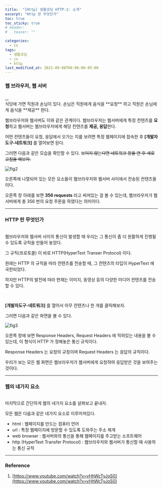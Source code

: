 ```yaml
---
title:  "[Http] 생활코딩 HTTP-2: 소개"
excerpt: "Http 란 무엇인가"
toc: true
toc_sticky: true
# header:
#   teaser: ""

categories:
  - cs
tags:
  - 생활코딩
  - cs
  - http
last_modified_at: 2021-09-08T08:06:00-05:00
---
```


### 웹 브라우저, 웹 서버

<br/>
<img src="https://user-images.githubusercontent.com/56385667/132447069-123206b7-bc2a-469f-862f-89813aedebe3.png" alt="fig1" style="zoom:30%;" />

<br/>
식당에 가면 직원과 손님이 있다. 손님은 직원에게 음식을 **요청** 하고 직원은 손님에게 음식을 **제공** 한다.

웹브라우저와 웹서버도 이와 같은 관계이다. 웹브라우저는 웹서버에게 특정 컨텐츠를 **요청**하고 웹서버는 웹브라우저에게 해당 컨텐츠를 **제공, 응답**한다.



어떤 컨텐츠들이 요청, 응답에서 오가는 지를 보려면 특정 웹페이지에 접속한 후 **[개발자도구-네트워크]** 를 열어보면 된다.

그러면 다음과 같은 모습을 확인할 수 있다. ~~보이지 않는다면 네트워크 창을 연 후 새로고침을 해보자.~~



<img src="https://user-images.githubusercontent.com/56385667/132447634-0da84e02-1825-4fc3-9112-92b34616a0ff.png" alt="fig2"/>

오른쪽에 나열되어 있는 모든 요소들이 웹브라우저와 웹서버 사이에서 전송된 컨텐츠들이다.

오른쪽 창 아래를 보면 **356 requests** 라고 써져있는 걸 볼 수 있는데, 웹브라우저가 웹서버에게 총 356 번의 요청 주문을 하였다는 의미이다.

---


### HTTP 란 무엇인가

<br/>
웹브라우저와 웹서버 사이의 통신이 발생할 때 우리는 그 통신이 좀 더 원활하게 진행될 수 있도록 규칙을 만들어 놓았다.

그 규칙(프로토콜) 이 바로 HTTP(HyperText Transer Protocol) 이다.

원래는 HTTP 의 규칙을 따라 컨텐츠를 전송할 때, 그 컨텐츠의 타입이 HyperText 에 국한되었다.

하지만 HTTP의 발전에 따라 현재는 이미지, 동영상 등의 다양한 미디어 컨텐츠를 전송할 수 있다.

<br/>

**[개발자도구-네트워크]** 를 열어서 아무 컨텐츠나 한 개를 클릭해보자.

그러면 다음과 같은 화면을 볼 수 있다.



<img src="https://user-images.githubusercontent.com/56385667/132448034-58935063-738c-445f-812b-373d2a3a6a38.png" alt="fig3" />

오른쪽 창에 보면 Response Headers, Request Headers 에 적혀있는 내용을 볼 수 있는데, 이 형식이 HTTP 가 정해놓은 통신 규칙이다. 

Response Headers 는 요청의 규칭이며 Request Headers 는 응답의 규칙이다.

우리가 보는 모든 웹 화면은 웹브라우저가 웹서버에게 요청하여 응답받은 것을 보여주는 것이다.

---

### 웹의 네가지 요소

<br/>
마지막으로 간단하게 웹의 네가지 요소를 살펴보고 끝내자.

모든 웹은 다음과 같은 네가지 요소로 이루어져있다.



- html : 웹페이지를 만드는 컴퓨터 언어
- url : 특정 웹페이지에 방문할 수 있도록 도와주는 주소 체계
- web browser : 웹서버와의 통신을 통해 웹페이지를 주고받는 소프트웨어
- http (HyperText Transfer Protocol) : 웹브라우저와 웹서버가 통신할 때 사용하는 통신 규칙

---

### Reference

1. [https://www.youtube.com/watch?v=vHhWcTyJoS0](https://www.youtube.com/watch?v=vHhWcTyJoS0)
